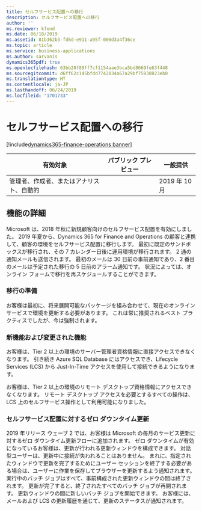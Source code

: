 ```yaml
---
title: セルフサービス配置への移行
description: セルフサービス配置への移行
author: ''
ms.reviewer: kfend
ms.date: 06/18/2019
ms.assetid: 81b362b3-fd6d-e911-a95f-000d3a4f36ce
ms.topic: article
ms.service: business-applications
ms.author: sarvanis
dynamics365pdf: true
ms.openlocfilehash: 63bb20f89ff7cf1154aae3bca5bd8669fe63f448
ms.sourcegitcommit: d6ff62c145bfdd7742034a67a29bf75938823eb0
ms.translationtype: HT
ms.contentlocale: ja-JP
ms.lasthandoff: 06/24/2019
ms.locfileid: "1701733"
---
```

# <a name="migration-to-self-service-deployments"></a>セルフサービス配置への移行
[!include[dynamics365-finance-operations banner](../includes/dynamics365-finance-operations.md)]

| 有効対象    |  パブリック プレビュー | 一般提供 | 
| ---------- | ---------- |---------- |
|管理者、作成者、またはアナリスト、自動的|| 2019 年 10 月|






## <a name="feature-details"></a>機能の詳細
<!--feature detail start -->
Microsoft は、2018 年秋に新規顧客向けのセルフサービス配置を有効にしました。 2019 年夏から、Dynamics 365 for Finance and Operations の顧客と連携して、顧客の環境をセルフサービス配置に移行します。 最初に既定のサンドボックスが移行され、その 7 カレンダー日後に運用環境が移行されます。 2 通の通知メールも送信されます。 最初のメールは 30 日前の事前通知であり、2 番目のメールは予定された移行の 5 日前のアラーム通知です。 状況によっては、オンライン フォームで移行を再スケジュールすることができます。

### <a name="preparing-for-migration"></a>移行の準備
お客様は最初に、将来展開可能なパッケージを組み合わせて、現在のオンライン サービスで環境を更新する必要があります。 これは常に推奨されるベスト プラクティスでしたが、今は強制されます。

### <a name="whats-new-or-changed"></a>新機能および変更された機能
お客様は、Tier 2 以上の環境のサーバー管理者資格情報に直接アクセスできなくなります。 引き続き Azure SQL Database にはアクセスでき、Lifecycle Services (LCS) から Just-In-Time アクセスを使用して接続できるようになります。 

お客様は、Tier 2 以上の環境のリモート デスクトップ資格情報にアクセスできなくなります。 リモート デスクトップ アクセスを必要とするすべての操作は、LCS 上のセルフサービス操作として利用可能になりました。

### <a name="zero-downtime-update-for-self-service-deployments"></a>セルフサービス配置に対するゼロ ダウンタイム更新
2019 年リリース ウェーブ 2 では、お客様は Microsoft の毎月のサービス更新に対するゼロ ダウンタイム更新フローに追加されます。
ゼロ ダウンタイムが有効になっているお客様は、更新が行われる更新ウィンドウを構成できます。 対話型ユーザーは、更新中に接続が失われることはありません。 まれに、指定されたウィンドウで更新を完了するためにユーザー セッションを終了する必要がある場合は、ユーザーに作業を保存してブラウザーを更新するよう通知されます。 実行中のバッチ ジョブはすべて、事前構成された更新ウィンドウの間は終了されます。 更新が完了すると、終了されたすべてのバッチ ジョブが再開されます。 更新ウィンドウの間に新しいバッチ ジョブを開始できます。 お客様には、メールおよび LCS の更新履歴を通じて、更新のステータスが通知されます。
<!--feature detail end -->










